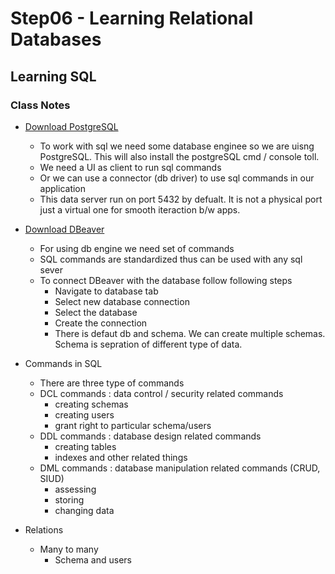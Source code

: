 # Step06 - Learning Relational Databases

## Learning SQL

### Class Notes

- [Download PostgreSQL](https://www.postgresql.org/download/)

  - To work with sql we need some database enginee so we are uisng PostgreSQL. This will also install the postgreSQL cmd / console toll.
  - We need a UI as client to run sql commands
  - Or we can use a connector (db driver) to use sql commands in our application
  - This data server run on port 5432 by defualt. It is not a physical port just a virtual one for smooth iteraction b/w apps.

- [Download DBeaver](https://dbeaver.io/)

  - For using db engine we need set of commands
  - SQL commands are standardized thus can be used with any sql sever
  - To connect DBeaver with the database follow following steps
    - Navigate to database tab
    - Select new database connection
    - Select the database
    - Create the connection
    - There is defaut db and schema. We can create multiple schemas. Schema is sepration of different type of data.

- Commands in SQL

  - There are three type of commands
  - DCL commands : data control / security related commands
    - creating schemas
    - creating users
    - grant right to particular schema/users
  - DDL commands : database design related commands
    - creating tables
    - indexes and other related things
  - DML commands : database manipulation related commands (CRUD, SIUD)
    - assessing
    - storing
    - changing data

- Relations
  - Many to many
    - Schema and users
